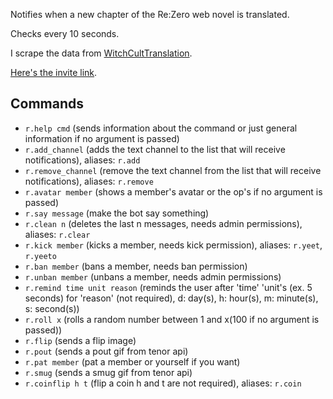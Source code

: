 Notifies when a new chapter of the Re:Zero web novel is translated.

Checks every 10 seconds.

I scrape the data from [WitchCultTranslation](https://witchculttranslation.com/).

[Here's the invite link](https://discord.com/api/oauth2/authorize?client_id=834692619392385074&permissions=2148002886&scope=bot).

## Commands

- `r.help cmd` (sends information about the command or just general information if no argument is passed)
- `r.add_channel` (adds the text channel to the list that will receive notifications), aliases: `r.add`
- `r.remove_channel` (remove the text channel from the list that will receive notifications), aliases: `r.remove`
- `r.avatar member` (shows a member's avatar or the op's if no argument is passed)
- `r.say message` (make the bot say something)
- `r.clean n` (deletes the last n messages, needs admin permissions), aliases: `r.clear`
- `r.kick member` (kicks a member, needs kick permission), aliases: `r.yeet`, `r.yeeto`
- `r.ban member` (bans a member, needs ban permission)
- `r.unban member` (unbans a member, needs admin permissions)
- `r.remind time unit reason` (reminds the user after 'time' 'unit's (ex. 5 seconds) for 'reason' (not required), d: day(s), h: hour(s), m: minute(s), s: second(s))
- `r.roll x` (rolls a random number between 1 and x(100 if no argument is passed))
- `r.flip` (sends a flip image)
- `r.pout` (sends a pout gif from tenor api)
- `r.pat member` (pat a member or yourself if you want)
- `r.smug` (sends a smug gif from tenor api)
- `r.coinflip h t` (flip a coin h and t are not required), aliases: `r.coin`

